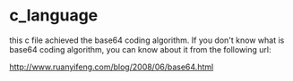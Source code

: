 # c_language
this c file achieved  the base64 coding algorithm.
If you don't know what is base64 coding algorithm, you can know about it
from the following url:

http://www.ruanyifeng.com/blog/2008/06/base64.html
